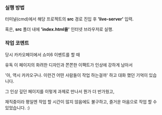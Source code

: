 ### 실행 방법

터미널(cmd)에서 해당 프로젝트의 **src** 경로 진입 후 **'live-server'** 입력.

혹은, **src** 폴더 내에 **'index.html을'** 인터넷 브라우저로 실행.


### 작업 코멘트

당시 카카오페이에서 쇼미6 이벤트를 할 때

유독 이 페이지의 화려한 디자인과 쫀쫀한 이팩트가 인상에 강하게 남아서 

'아, 역시 카카오구나. 이런건 어떤 사람들이 작업 하는걸까' 하고 대화 했던 기억이 있습니다.

그 인상 깊던 페이지를 이렇게 과제로 만나서 뭔가 더 반가웠고,

재직중이라 평일엔 작업 할 시간이 많지 않음에도 불구하고, 즐거운 마음으로 작업 할 수 있었습니다. :)


